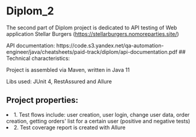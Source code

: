 # Diplom_2
The second part of Diplom project is dedicated to API testing of Web application Stellar Burgers (https://stellarburgers.nomoreparties.site/)
<p> API documentation: https://code.s3.yandex.net/qa-automation-engineer/java/cheatsheets/paid-track/diplom/api-documentation.pdf
## Technical characteristics:
<p> Project is assembled via Maven, written in Java 11
<p> Libs used: JUnit 4, RestAssured and Allure

## Project properties:
<li> 1. Test flows include: user creation, user login, change user data, order creation, getting orders' list for a certain user (positive and negative tests)
<li> 2. Test coverage report is created with Allure

